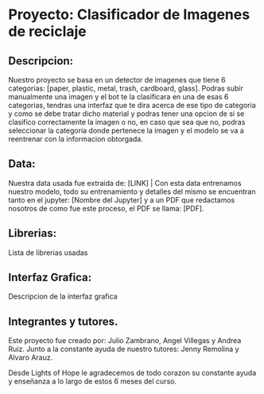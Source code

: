 # Proyecto: Clasificador de Imagenes de reciclaje

## Descripcion:
Nuestro proyecto se basa en un detector de imagenes que tiene 6 categorias: [paper, plastic, metal, trash, cardboard, glass]. Podras subir manualmente una imagen y el bot te la clasificara en una de esas 6 categorias, tendras una interfaz que te dira acerca de ese tipo de categoria y como se debe tratar dicho material y podras tener una opcion de si se clasifico correctamente la imagen o no, en caso que sea que no, podras seleccionar la categoria donde pertenece la imagen y el modelo se va a reentrenar con la informacion obtorgada.

## Data:

Nuestra data usada fue extraida de: [LINK] | Con esta data entrenamos nuestro modelo, todo su entrenamiento y detalles del mismo se encuentran tanto en el jupyter: [Nombre del Jupyter] y a un PDF que redactamos nosotros de como fue este proceso, el PDF se llama: [PDF].

## Librerias:

Lista de librerias usadas

## Interfaz Grafica:

Descripcion de la interfaz grafica

## Integrantes y tutores.

Este proyecto fue creado por: Julio Zambrano, Angel Villegas y Andrea Ruiz. Junto a la constante ayuda de nuestro tutores: Jenny Remolina y Alvaro Arauz.

Desde Lights of Hope le agradecemos de todo corazon su constante ayuda y enseñanza a lo largo de estos 6 meses del curso. 
